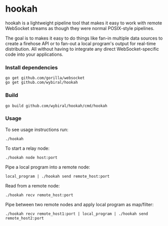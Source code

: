 # hookah
hookah is a lightweight pipeline tool that makes it easy to work with remote WebSocket streams as though they were normal POSIX-style pipelines.

The goal is to makes it easy to do things like fan-in multiple data sources to create a firehose API or to fan-out a local program's output for real-time distribution. All without having to integrate any direct WebSocket-specific code into your applications.

### Install dependencies
```
go get github.com/gorilla/websocket
go get github.com/wybiral/hookah
```
### Build
```
go build github.com/wybiral/hookah/cmd/hookah
```
### Usage
To see usage instructions run:
```
./hookah
```
To start a relay node:
```
./hookah node host:port
```
Pipe a local program into a remote node:
```
local_program | ./hookah send remote_host:port
```
Read from a remote node:
```
./hookah recv remote_host:port
```
Pipe between two remote nodes and apply local program as map/filter:
```
./hookah recv remote_host1:port | local_program | ./hookah send remote_host2:port
```
